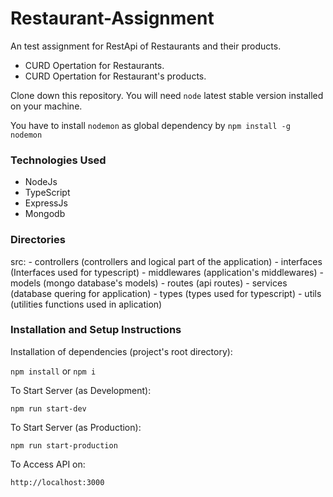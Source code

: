# Restaurant-Assignment

An test assignment for RestApi of Restaurants and their products.

- CURD Opertation for Restaurants.
- CURD Opertation for Restaurant's products.

Clone down this repository. You will need `node` latest stable version installed on your machine.  

You have to install `nodemon` as global dependency by `npm install -g nodemon`

### Technologies Used
- NodeJs
- TypeScript
- ExpressJs
- Mongodb

### Directories
 src:
    - controllers (controllers and logical part of the application)
    - interfaces (Interfaces used for typescript)
    - middlewares (application's middlewares)
    - models (mongo database's models)
    - routes (api routes)
    - services (database quering for application)
    - types (types used for typescript)
    - utils (utilities functions used in aplication)
### Installation and Setup Instructions

Installation of dependencies (project's root directory):

`npm install` or `npm i`
  
To Start Server (as Development):

`npm run start-dev`

To Start Server (as Production):

`npm run start-production`

To Access API on:

`http://localhost:3000`
